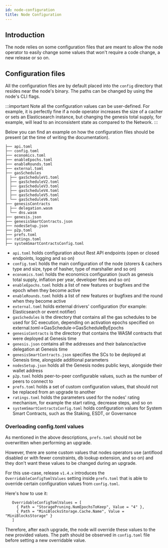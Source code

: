 ```yaml
---
id: node-configuration
title: Node Configuration
---
```


## Introduction

The node relies on some configuration files that are meant to allow the node operator to easily change some values 
that won't require a code change, a new release or so on. 

## Configuration files

All the configuration files are by default placed into the `config` directory that resides near the node's binary. The paths can be changed 
by using the node's CLI flags.

:::important
Note all the configuration values can be user-defined. For example, it is perfectly fine if a node operator increases the size of a cacher or sets an Elasticsearch instance, but changing the genesis total supply, for example, will lead to an inconsistent state as compared to the Network.
:::

Below you can find an example on how the configuration files should be present (at the time of writing the documentation).

```
├── api.toml                        
├── config.toml                     
├── economics.toml                  
├── enableEpochs.toml               
├── enableRounds.toml               
├── external.toml                   
├── gasSchedules                    
│ ├── gasScheduleV1.toml            
│ ├── gasScheduleV2.toml            
│ ├── gasScheduleV3.toml            
│ ├── gasScheduleV4.toml            
│ ├── gasScheduleV5.toml            
│ └── gasScheduleV6.toml            
├── genesisContracts                
│ ├── delegation.wasm               
│ └── dns.wasm                      
├── genesis.json                    
├── genesisSmartContracts.json      
├── nodesSetup.json                 
├── p2p.toml                        
├── prefs.toml                      
├── ratings.toml                    
├── systemSmartContractsConfig.toml 
```

- `api.toml`  holds configuration about Rest API endpoints (open or closed endpoints, logging and so on)                                                                                
- `config.toml`  holds the main configuration of the node (storers & cachers type and size, type of hasher, type of marshaller and so on)                                                  
- `economics.toml` holds the economics configuration (such as genesis total supply, inflation per year, developer fees and so on)                                                            
- `enableEpochs.toml` holds a list of new features or bugfixes and the epoch when they become active                                                                                            
- `enableRounds.toml` holds a list of new features or bugfixes and the round when they become active                                                                                            
- `external.toml` holds external drivers' configuration (for example: Elasticsearch or event notifier)                                                                                       
- `gasSchedules` is the directory that contains all the gas schedules to be used for SC execution, depending on activation epochs specified on external.toml->GasSchedule->GasScheduleByEpochs 
- `genesisContracts` is the directory that contains the WASM contracts that were deployed at Genesis time                                                                                                
- `genesis.json`  contains all the addresses and their balance/active delegation at Genesis time                                                                                             
- `genesisSmartContracts.json` specifies the SCs to be deployed at Genesis time, alongside additional parameters                                                                                           
- `nodesSetup.json` holds all the Genesis nodes public keys, alongside their wallet address                                                                                                    
- `p2p.toml` holds peer-to-peer configurable values, such as the number of peers to connect to                                                                                          
- `prefs.toml` holds a set of custom configuration values, that should not be replaced from an upgrade to another                                                                         
- `ratings.toml` holds the parameters used for the nodes' rating mechanism, for example the start rating, decrease steps, and so on                                                         
- `systemSmartContractsConfig.toml` holds configuration values for System Smart Contracts, such as the Staking, ESDT, or Governance                                                                            

### Overloading config.toml values 

As mentioned in the above descriptions, `prefs.toml` should not be overwritten when performing an upgrade. 

However, there are some custom values that nodes operators use (antiflood disabled or with fewer constraints, db lookup extension, and so on) 
and they don't want these values to be changed during an upgrade. 

For this use-case, release `v1.4.x` introduces the `OverridableConfigTomlValues` setting inside `prefs.toml` that is able to override certain configuration
values from `config.toml`.

Here's how to use it:

```
   OverridableConfigTomlValues = [
     { Path = "StoragePruning.NumEpochsToKeep", Value = "4" },
     { Path = "MiniBlocksStorage.Cache.Name", Value = "MiniBlocksStorage" }
   ]
```

Therefore, after each upgrade, the node will override these values to the new provided values. The path should be observed
in `config.toml` file before setting a new overridable value.
